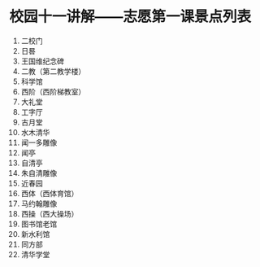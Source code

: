 ﻿


# 校园十一讲解——志愿第一课景点列表
1. 二校门
2. 日晷
3. 王国维纪念碑
4. 二教（第二教学楼）
5. 科学馆
6. 西阶（西阶梯教室）
7. 大礼堂
8. 工字厅
9. 古月堂
10. 水木清华
11. 闻一多雕像
12. 闻亭
13. 自清亭
14. 朱自清雕像
15. 近春园
16. 西体（西体育馆）
17. 马约翰雕像
18. 西操（西大操场）
19. 图书馆老馆
20. 新水利馆
21. 同方部
22. 清华学堂

 
